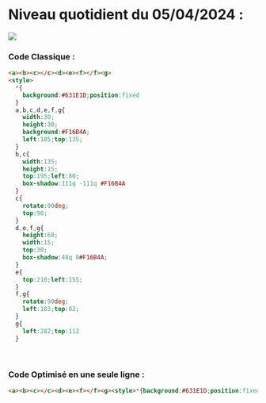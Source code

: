 # Niveau quotidient du 05/04/2024 : 

<img src = "https://firebasestorage.googleapis.com/v0/b/cssbattleapp.appspot.com/o/user%2Fummd3POvEDfFyeFvVdOMG3OOrwE2%2Ftargets%2Ftarget_4okcqKA.png?alt=media">


### Code Classique :  

```html 
<a><b><c></c><d><e><f></f><g>
<style>
  *{
    background:#631E1D;position:fixed
  }
  a,b,c,d,e,f,g{
    width:30;
    height:30;
    background:#F16B4A;
    left:185;top:135;
  }
  b,c{
    width:135;
    height:15;
    top:195;left:80;
    box-shadow:111q -111q #F16B4A
  }
  c{
    rotate:90deg;
    top:90;
  }
  d,e,f,g{
    height:60;
    width:15;
    top:30;
    box-shadow:48q 0#F16B4A;
  }
  e{
    top:210;left:155;
  }
  f,g{
    rotate:90deg;
    left:103;top:82;
  }
  g{
    left:282;top:112
  }
```

<br>

### Code Optimisé en une seule ligne : 

```html 
<a><b><c></c><d><e><f></f><g><style>*{background:#631E1D;position:fixed}a,b,c,d,e,f,g{width:30;height:30;background:#F16B4A;left:185;top:135}b,c{width:135;height:15;top:195;left:80;box-shadow:111q -111q#F16B4A}c{rotate:90deg;top:90}d,e,f,g{height:60;width:15;top:30;box-shadow:48q 0#F16B4A}e{top:210;left:155}f,g{rotate:90deg;left:103;top:82}g{left:282;top:112
```